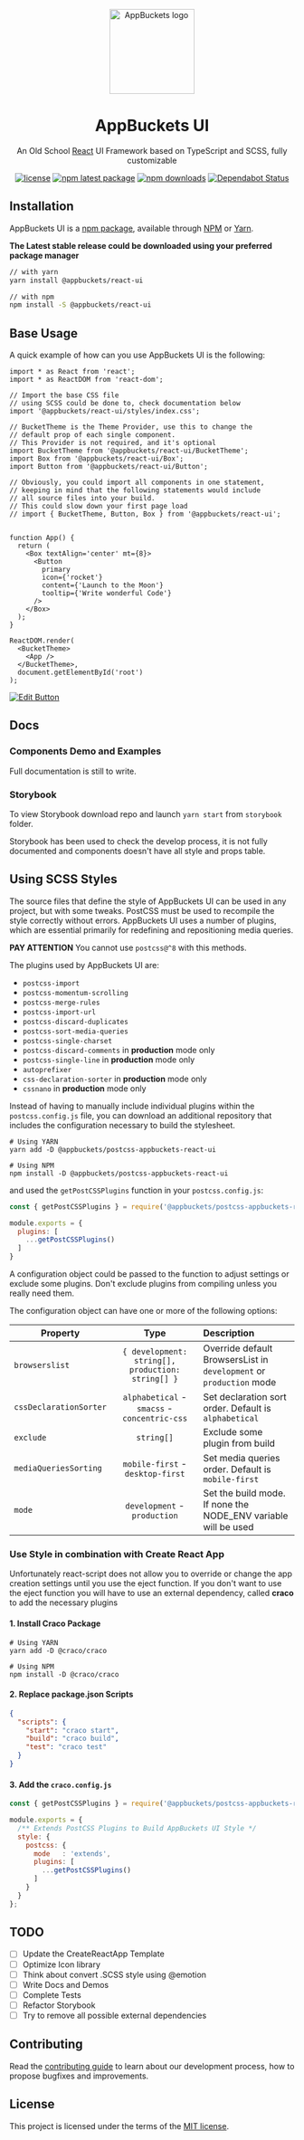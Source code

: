 <p align="center">
    <img width="150" src="https://github.com/marcocavanna/appbuckets/raw/master/logo.png" alt="AppBuckets logo">
</p>

<h1 align="center">AppBuckets UI</h1>

<div align="center">

An Old School [React](https://reactjs.org/) UI Framework based on TypeScript and SCSS, fully customizable

[![license](https://img.shields.io/badge/license-MIT-blue.svg)](https://github.com/marcocavanna/appbuckets-ui/blob/master/LICENSE)
[![npm latest package](https://img.shields.io/npm/v/@appbuckets/react-ui/latest.svg)](https://www.npmjs.com/package/@appbuckets/react-ui)
[![npm downloads](https://img.shields.io/npm/dm/@appbuckets/react-ui.svg)](https://www.npmjs.com/package/@appbuckets/react-ui)
[![Dependabot Status](https://api.dependabot.com/badges/status?host=github&repo=marcocavanna/appbuckets-ui)](https://dependabot.com)

</div>

## Installation

AppBuckets UI is a [npm package](https://www.npmjs.com/package/@appbuckets/react-ui), available through [NPM](https://www.npmjs.com/get-npm) or [Yarn](https://classic.yarnpkg.com/en/docs/install).

**The Latest stable release could be downloaded using your preferred package manager**

```sh
// with yarn
yarn install @appbuckets/react-ui

// with npm
npm install -S @appbuckets/react-ui
```

## Base Usage

A quick example of how can you use AppBuckets UI is the following:

```tsx
import * as React from 'react';
import * as ReactDOM from 'react-dom';

// Import the base CSS file
// using SCSS could be done to, check documentation below
import '@appbuckets/react-ui/styles/index.css';

// BucketTheme is the Theme Provider, use this to change the
// default prop of each single component.
// This Provider is not required, and it's optional
import BucketTheme from '@appbuckets/react-ui/BucketTheme';
import Box from '@appbuckets/react-ui/Box';
import Button from '@appbuckets/react-ui/Button';

// Obviously, you could import all components in one statement,
// keeping in mind that the following statements would include
// all source files into your build.
// This could slow down your first page load
// import { BucketTheme, Button, Box } from '@appbuckets/react-ui';


function App() {
  return (
    <Box textAlign='center' mt={8}>
      <Button
        primary
        icon={'rocket'}
        content={'Launch to the Moon'}
        tooltip={'Write wonderful Code'}
      />
    </Box>
  );
}

ReactDOM.render(
  <BucketTheme>
    <App />
  </BucketTheme>,
  document.getElementById('root')
);
```

[![Edit Button](https://codesandbox.io/static/img/play-codesandbox.svg)](https://codesandbox.io/s/reactui-starter-rshi0?file=/src/index.tsx)

## Docs

### Components Demo and Examples

Full documentation is still to write.

### Storybook

To view Storybook download repo and launch `yarn start` from `storybook` folder.

Storybook has been used to check the develop process, it is not fully documented and components doesn't have all style and props table.

## Using SCSS Styles

The source files that define the style of AppBuckets UI can be used in any project, but with some tweaks. PostCSS must be used to recompile the style correctly without errors. AppBuckets UI uses a number of plugins, which are essential primarily for redefining and repositioning media queries.

**PAY ATTENTION** You cannot use `postcss@^8` with this methods.

The plugins used by AppBuckets UI are:

- `postcss-import`
- `postcss-momentum-scrolling`
- `postcss-merge-rules`
- `postcss-import-url`
- `postcss-discard-duplicates`
- `postcss-sort-media-queries`
- `postcss-single-charset`
- `postcss-discard-comments` in **production** mode only
- `postcss-single-line` in **production** mode only
- `autoprefixer`
- `css-declaration-sorter` in **production** mode only
- `cssnano` in **production** mode only

Instead of having to manually include individual plugins within the `postcss.config.js` file, you can download an additional repository that includes the configuration necessary to build the stylesheet.

```shell
# Using YARN
yarn add -D @appbuckets/postcss-appbuckets-react-ui

# Using NPM
npm install -D @appbuckets/postcss-appbuckets-react-ui
```

and used the `getPostCSSPlugins` function in your `postcss.config.js`:

```javascript
const { getPostCSSPlugins } = require('@appbuckets/postcss-appbuckets-react-ui');

module.exports = {
  plugins: [
    ...getPostCSSPlugins()
  ]
}
```

A configuration object could be passed to the function to adjust settings or exclude some plugins. Don't exclude plugins from compiling unless you really need them.

The configuration object can have one or more of the following options:

| Property               | Type                                              | Description                                                         |
|------------------------|:-------------------------------------------------:|:--------------------------------------------------------------------|
| `browserslist`         | `{ development: string[], production: string[] }` | Override default BrowsersList in `development` or `production` mode |
| `cssDeclarationSorter` | `alphabetical` - `smacss` - `concentric-css`      | Set declaration sort order. Default is `alphabetical`               |
| `exclude`              | `string[]`                                        | Exclude some plugin from build                                      |
| `mediaQueriesSorting`  | `mobile-first` - `desktop-first`                  | Set media queries order. Default is `mobile-first`                  |
| `mode`                 | `development` - `production`                      | Set the build mode. If none the NODE_ENV variable will be used      |

### Use Style in combination with Create React App

Unfortunately react-script does not allow you to override or change the app creation settings until you use the eject function. If you don't want to use the eject function you will have to use an external dependency, called **craco** to add the necessary plugins

#### 1. Install Craco Package

```shell
# Using YARN
yarn add -D @craco/craco

# Using NPM
npm install -D @craco/craco
```

#### 2. Replace package.json Scripts

```json
{
  "scripts": {
    "start": "craco start",
    "build": "craco build",
    "test": "craco test"
  }
}
```

#### 3. Add the `craco.config.js`

```javascript
const { getPostCSSPlugins } = require('@appbuckets/postcss-appbuckets-react-ui');

module.exports = {
  /** Extends PostCSS Plugins to Build AppBuckets UI Style */
  style: {
    postcss: {
      mode   : 'extends',
      plugins: [
        ...getPostCSSPlugins()
      ]
    }
  }
};

```

## TODO

- [ ] Update the CreateReactApp Template
- [ ] Optimize Icon library
- [ ] Think about convert .SCSS style using @emotion
- [ ] Write Docs and Demos
- [ ] Complete Tests
- [ ] Refactor Storybook
- [ ] Try to remove all possible external dependencies

## Contributing

Read the [contributing guide](/CONTRIBUTING.md) to learn about our development process, how to propose bugfixes and improvements.

## License

This project is licensed under the terms of the
[MIT license](/LICENSE).
